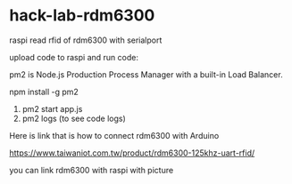 # hack-lab-rdm6300
raspi read rfid of rdm6300 with serialport

upload code to raspi and run code:

pm2 is Node.js Production Process Manager with a built-in Load Balancer.

npm install -g pm2

1. pm2 start app.js
2. pm2 logs   (to see code logs)


Here is link that is how to connect rdm6300 with Arduino

https://www.taiwaniot.com.tw/product/rdm6300-125khz-uart-rfid/

you can link rdm6300 with raspi with picture
